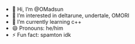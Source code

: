 - 👋 Hi, I’m @OMadsun
- 👀 I’m interested in deltarune, undertale, OMORI
- 🌱 I’m currently learning c++
- 😄 Pronouns: he/him
- ⚡ Fun fact: spamton idk

<!---
OMadsun/OMadsun is a ✨ special ✨ repository because its `README.md` (this file) appears on your GitHub profile.
You can click the Preview link to take a look at your changes.
--->
